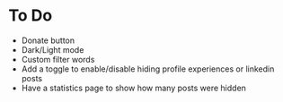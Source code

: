 # To Do

- Donate button
- Dark/Light mode
- Custom filter words
- Add a toggle to enable/disable hiding profile experiences or linkedin posts
- Have a statistics page to show how many posts were hidden
